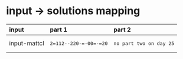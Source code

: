 # input -> solutions mapping
|input|part 1|part 2|
|:---|:---|:---|
|input-mattcl|<pre>2=112--220-=-00=-=20</pre>|<pre>no part two on day 25</pre>|

